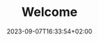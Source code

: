 ---
title: "Welcome"
description: ""
lead: "Join our effort to understand self-organization."
date: 2023-09-07T16:33:54+02:00
lastmod: 2023-09-07T16:33:54+02:00
draft: false
seo:
  title: "Explore Rattling" # custom title (optional)
  description: "" # custom description (recommended)
  canonical: "" # custom canonical URL (optional)
  robots: "" # custom robot tags (optional)
---
